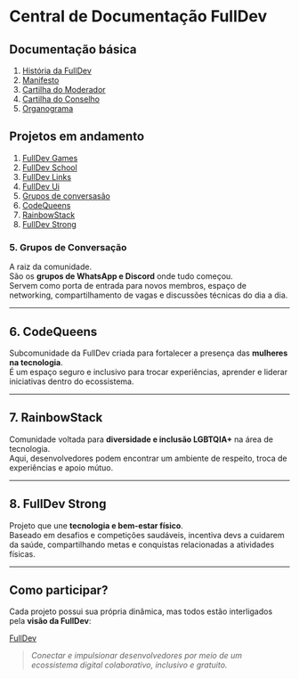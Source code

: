 # Central de Documentação FullDev


## Documentação básica

1. [História da FullDev](documentacao/doc-basica/historia.md)
2. [Manifesto](documentacao/doc-basica/manifesto.md)
3. [Cartilha do Moderador](documentacao/doc-basica/historia.md)
4. [Cartilha do Conselho](documentacao/doc-basica/historia.md)
5. [Organograma](https://www.figma.com/design/v3vRWEqqiVjqTK1vpbLpRF/Organograma-FullDev?node-id=0-1&t=3BQjgE0P255Qu7s5-1)


## Projetos em andamento

1. [FullDev Games](documentacao/fullDev-Games/readme.md) 
2. [FullDev School](documentacao/fullDev-School/readme.md) 
3. [FullDev Links](documentacao/fullDev-Online/readme.md) 
4. [FullDev Ui](documentacao/fullDev-Ui/readme.md) 
5. [Grupos de conversasão](#5-grupos-de-conversação) 
6. [CodeQueens](#6-codequeens) 
7. [RainbowStack](#7-rainbowstack)
8. [FullDev Strong](#8-fulldev-strong)


### 5. Grupos de Conversação
A raiz da comunidade.  
São os **grupos de WhatsApp e Discord** onde tudo começou.  
Servem como porta de entrada para novos membros, espaço de networking, compartilhamento de vagas e discussões técnicas do dia a dia.

---

## 6. CodeQueens
Subcomunidade da FullDev criada para fortalecer a presença das **mulheres na tecnologia**.  
É um espaço seguro e inclusivo para trocar experiências, aprender e liderar iniciativas dentro do ecossistema.

---

## 7. RainbowStack
Comunidade voltada para **diversidade e inclusão LGBTQIA+** na área de tecnologia.  
Aqui, desenvolvedores podem encontrar um ambiente de respeito, troca de experiências e apoio mútuo.

---

## 8. FullDev Strong
Projeto que une **tecnologia e bem-estar físico**.  
Baseado em desafios e competições saudáveis, incentiva devs a cuidarem da saúde, compartilhando metas e conquistas relacionadas a atividades físicas.

---

## Como participar?
Cada projeto possui sua própria dinâmica, mas todos estão interligados pela **visão da FullDev**: 

[FullDev](https://www.fulldev.com.br)

> *Conectar e impulsionar desenvolvedores por meio de um ecossistema digital colaborativo, inclusivo e gratuito.*

